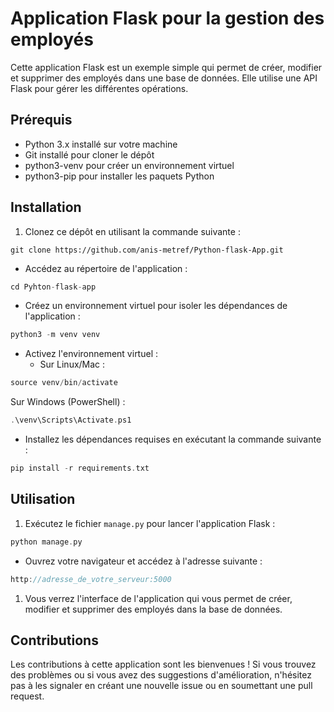 # Application Flask pour la gestion des employés

Cette application Flask est un exemple simple qui permet de créer, modifier et supprimer des employés dans une base de données. Elle utilise une API Flask pour gérer les différentes opérations.

## Prérequis

-   Python 3.x installé sur votre machine
-   Git installé pour cloner le dépôt
-   python3-venv pour créer un environnement virtuel
-   python3-pip pour installer les paquets Python

## Installation

1.  Clonez ce dépôt en utilisant la commande suivante :
    
    
    

```
git clone https://github.com/anis-metref/Python-flask-App.git

```

-   Accédez au répertoire de l'application :
    
    
    

```cpp
cd Pyhton-flask-app

```

-   Créez un environnement virtuel pour isoler les dépendances de l'application :
    
    
    

```cpp
python3 -m venv venv

```

-   Activez l'environnement virtuel :
    -   Sur Linux/Mac :
        
        
        

```cpp
source venv/bin/activate

```

Sur Windows (PowerShell) :



```cpp
.\venv\Scripts\Activate.ps1

```

-   Installez les dépendances requises en exécutant la commande suivante :
    
    
    

```cpp
pip install -r requirements.txt

```

## Utilisation

1.  Exécutez le fichier `manage.py` pour lancer l'application Flask :
    
    
    

```cpp
python manage.py

```

-   Ouvrez votre navigateur et accédez à l'adresse suivante :
    
    
    

```cpp
http://adresse_de_votre_serveur:5000

```

1.  Vous verrez l'interface de l'application qui vous permet de créer, modifier et supprimer des employés dans la base de données.

## Contributions

Les contributions à cette application sont les bienvenues ! Si vous trouvez des problèmes ou si vous avez des suggestions d'amélioration, n'hésitez pas à les signaler en créant une nouvelle issue ou en soumettant une pull request.
